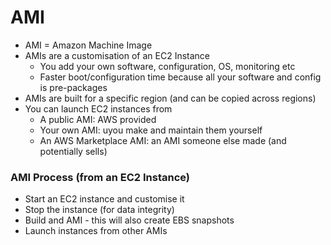 # AMI

* AMI = Amazon Machine Image
* AMIs are a customisation of an EC2 Instance
  * You add your own software, configuration, OS, monitoring etc
  * Faster boot/configuration time because all your software and config is pre-packages
* AMIs are built for a specific region (and can be copied across regions)
* You can launch EC2 instances from
  * A public AMI: AWS provided
  * Your own AMI: uyou make and maintain them yourself
  * An AWS Marketplace AMI: an AMI someone else made (and potentially sells)

### AMI Process (from an EC2 Instance)

* Start an EC2 instance and customise it
* Stop the instance (for data integrity)
* Build and AMI - this will also create EBS snapshots
* Launch instances from other AMIs
